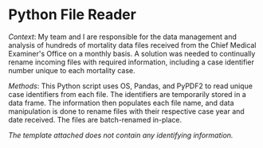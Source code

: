 # Python File Reader

*Context*: My team and I are responsible for the data management and analysis of hundreds of mortality data files received from the Chief Medical Examiner's Office on a monthly basis. A solution was needed to continually rename incoming files with required information, including a case identifier number unique to each mortality case.

*Methods*: This Python script uses OS, Pandas, and PyPDF2 to read unique case identifiers from each file. The identifiers are temporarily stored in a data frame. The information then populates each file name, and data manipulation is done to rename files with their respective case year and date received. The files are batch-renamed in-place.

*The template attached does not contain any identifying information.*
